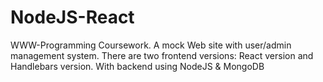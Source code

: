 # NodeJS-React

WWW-Programming Coursework. A mock Web site with user/admin management system.
There are two frontend versions: React version and Handlebars version.
With backend using NodeJS & MongoDB
